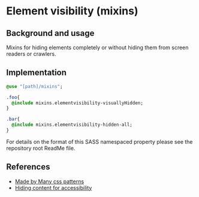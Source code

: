 # Element visibility (mixins)

## Background and usage

Mixins for hiding elements completely or without hiding them from screen readers or crawlers.

## Implementation

```sass
@use "[path]/mixins";

.foo{
  @include mixins.elementvisibility-visuallyHidden;
}

.bar{
  @include mixins.elementvisibility-hidden-all;
}
```

For details on the format of this SASS namespaced property please see the repository root ReadMe file.

## References

- [Made by Many css patterns](https://github.com/madebymany/css-patterns/blob/master/stylesheets/patterns/_visually_hidden.scss)
- [Hiding content for accessibility](https://snook.ca/archives/html_and_css/hiding-content-for-accessibility)
